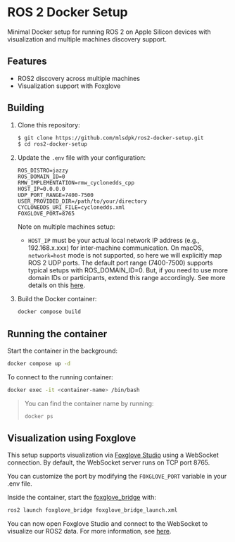 # ROS 2 Docker Setup

Minimal Docker setup for running ROS 2 on Apple Silicon devices with visualization and multiple machines discovery support.

## Features

- ROS2 discovery across multiple machines
- Visualization support with Foxglove

## Building

1. Clone this repository:

   ```sh
   $ git clone https://github.com/mlsdpk/ros2-docker-setup.git
   $ cd ros2-docker-setup
   ```

2. Update the `.env` file with your configuration:
   ```env
   ROS_DISTRO=jazzy
   ROS_DOMAIN_ID=0
   RMW_IMPLEMENTATION=rmw_cyclonedds_cpp
   HOST_IP=0.0.0.0
   UDP_PORT_RANGE=7400-7500
   USER_PROVIDED_DIR=/path/to/your/directory
   CYCLONEDDS_URI_FILE=cyclonedds.xml
   FOXGLOVE_PORT=8765
   ```

   Note on multiple machines setup:
   - `HOST_IP` must be your actual local network IP address (e.g., 192.168.x.xxx) for inter-machine communication. On macOS, `network=host` mode is not supported, so here we will explicitly map ROS 2 UDP ports. The default port range (7400-7500) supports typical setups with ROS_DOMAIN_ID=0. But, if you need to use more domain IDs or participants, extend this range accordingly. See more details on this [here](https://docs.ros.org/en/jazzy/Concepts/Intermediate/About-Domain-ID.html).

3. Build the Docker container:
   ```sh
   docker compose build
   ```

## Running the container

Start the container in the background:
```sh
docker compose up -d
```

To connect to the running container:

```sh
docker exec -it <container-name> /bin/bash
```
> You can find the container name by running:
> ```sh
> docker ps
> ```

## Visualization using Foxglove

This setup supports visualization via [Foxglove Studio](https://docs.foxglove.dev/docs) using a WebSocket connection. By default, the WebSocket server runs on TCP port 8765.

You can customize the port by modifying the `FOXGLOVE_PORT` variable in your .env file.

Inside the container, start the [foxglove_bridge](https://docs.foxglove.dev/docs/connecting-to-data/ros-foxglove-bridge) with:
```bash
ros2 launch foxglove_bridge foxglove_bridge_launch.xml
```

You can now open Foxglove Studio and connect to the WebSocket to visualize our ROS2 data. For more information, see [here](https://docs.foxglove.dev/docs/connecting-to-data/frameworks/ros2#rosbridge).